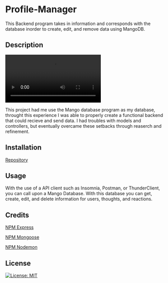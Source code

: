 # Profile-Manager
This Backend program takes in information and corresponds with the database inorder to create, edit, and remove data using MangoDB.

## Description

![video](./video/Untitled_%20Dec%204,%202023%2010_45%20PM.webm)

This project had me use the Mango database program as my database, throught this experience I was able to properly create a functional backend that could recieve and send data. I had troubles with models and controllers, but eventually overcame these setbacks through reaserch and refinement.

## Installation

[Repository](https://github.com/B-R-Ls/Profile-Manager)

## Usage

With the use of a API client such as Insomnia, Postman, or ThunderClient, you can call upon a Mango Database. With this database you can get, create, edit, and delete information for users, thoughts, and reactions.

## Credits

[NPM Express](https://www.npmjs.com/package/express)

[NPM Mongoose](https://www.npmjs.com/package/mongoose)

[NPM Nodemon](https://www.npmjs.com/package/nodemon)

## License

[![License: MIT](https://img.shields.io/badge/License-MIT-yellow.svg)](https://opensource.org/licenses/MIT)